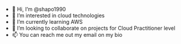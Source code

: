 - 👋 Hi, I’m @shapo1990
- 👀 I’m interested in cloud technologies
- 🌱 I’m currently learning AWS
- 💞️ I’m looking to collaborate on projects for Cloud Practitioner level
- 📫 You can reach me out my email on my bio

<!---
shapo1990/shapo1990 is a ✨ special ✨ repository because its `README.md` (this file) appears on your GitHub profile.
You can click the Preview link to take a look at your changes.
--->
